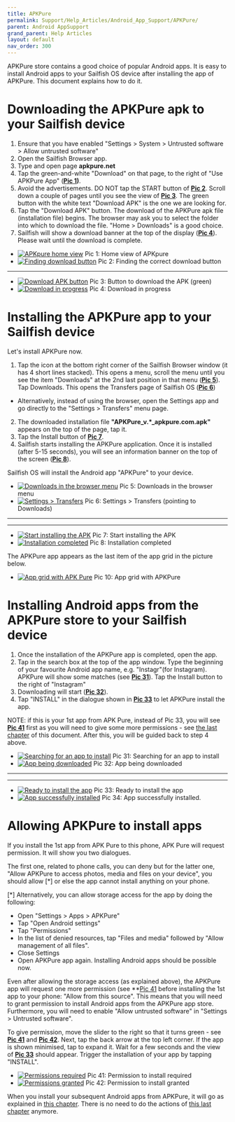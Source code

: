 ```yaml
---
title: APKPure
permalink: Support/Help_Articles/Android_App_Support/APKPure/
parent: Android AppSupport
grand_parent: Help Articles
layout: default
nav_order: 300
---
```


APKPure store contains a good choice of popular Android apps. It is easy to install Android apps to your Sailfish OS device after installing the app of APKPure. This document explains how to do it.

# Downloading the APKPure apk to your Sailfish device
1. Ensure that you have enabled "Settings > System > Untrusted software > Allow untrusted software"
2. Open the Sailfish Browser app.
3. Type and open page **apkpure.net**
4. Tap the green-and-white "Download" on that page, to the right of "Use APKPure App" (**[Pic 1](#pic_1))**. 
5. Avoid the advertisements. DO NOT tap the START button of **[Pic 2](#pic_2)**. Scroll down a couple of pages until you see the view of **[Pic 3](#pic_3)**. The green button with the white text "Download APK" is the one we are looking for.
6. Tap the "Download APK" button. The download of the APKPure apk file (installation file) begins. The browser may ask you to select the folder into which to download the file. "Home > Downloads" is a good choice.
7. Sailfish will show a download banner at the top of the display (**[Pic 4](#pic_4)**). Please wait until the download is complete.

<div class="flex-images" markdown="1">

* <a href="APKpure01.png" name="pic_1"><img src="APKpure01.png" alt="APKpure home view"></a>
  <span class="md_figcaption">
  Pic 1: Home view of APKpure
  </span>
* <a href="APKpure02.png" name="pic_2"><img src="APKpure02.png" alt="Finding download button"></a>
  <span class="md_figcaption">
  Pic 2: Finding the correct download button
  </span>
</div>

 ---

<div class="flex-images" markdown="1">

* <a href="APKpure03.png" name="pic_3"><img src="APKpure03.png" alt="Download APK button"></a>
  <span class="md_figcaption">
  Pic 3: Button to download the APK (green)
  </span>
* <a href="APKpure04.png" name="pic_4"><img src="APKpure04.png" alt="Download in progress"></a>
  <span class="md_figcaption">
  Pic 4: Download in progress
  </span>
</div>


# Installing the APKPure app to your Sailfish device
Let's install APKPure now.

1. Tap the icon at the bottom right corner of the Sailfish Browser window (it has 4 short lines stacked). This opens a menu, scroll the menu until you see the item "Downloads" at the 2nd last position in that menu (**[Pic 5](#pic_5)**). Tap Downloads. This opens the Transfers page of Sailfish OS (**[Pic 6](#pic_6)**)
* Alternatively, instead of using the browser, open the Settings app and go directly to the "Settings > Transfers" menu page.
2. The downloaded installation file **"APKPure_v.*_apkpure.com.apk"** appears on the top of the page, tap it.
3. Tap the Install button of **[Pic 7](#pic_7)**.
4. Sailfish starts installing the APKPure application. Once it is installed (after 5-15 seconds), you will see an information banner on the top of the screen (**[Pic 8](#pic_8)**).

Sailfish OS will install the Android app "APKPure" to your device.

<div class="flex-images" markdown="1">

* <a href="APKpure05.png" name="pic_5"><img src="APKpure05.png" alt="Downloads in the browser menu"></a>
  <span class="md_figcaption">
  Pic 5: Downloads in the browser menu
  </span>
* <a href="APKpure06.png" name="pic_6"><img src="APKpure06.png" alt="Settings > Transfers"></a>
  <span class="md_figcaption">
  Pic 6: Settings > Transfers (pointing to Downloads)
  </span>
</div>

---
---

<div class="flex-images" markdown="1">

* <a href="APKpure07.png" name="pic_7"><img src="APKpure07.png" alt="Start installing the APK"></a>
  <span class="md_figcaption">
  Pic 7: Start installing the APK
  </span>
* <a href="APKpure08.png" name="pic_8"><img src="APKpure08.png" alt="Installation completed"></a>
  <span class="md_figcaption">
  Pic 8: Installation completed
  </span>
</div>


The APKPure app appears as the last item of the app grid in the picture below.

<div class="flex-images" markdown="1">

* <a href="APKpure10.png" name="pic_10" class="narrow-image"><img src="APKpure10.png" alt="App grid with APK Pure"></a>
  <span class="md_figcaption">
  Pic 10: App grid with APKPure
  </span>
</div>

# Installing Android apps from the APKPure store to your Sailfish device
1. Once the installation of the APKPure app is completed, open the app.
2. Tap in the search box at the top of the app window. Type the beginning of your favourite Android app name, e.g. "Instagr"(for Instagram). APKPure will show some matches (see **[Pic 31](#pic_31)**). Tap the Install button to the right of "Instagram"
3. Downloading will start (**[Pic 32](#pic_32)**).
4. Tap "INSTALL" in the dialogue shown in **[Pic 33](#pic_33)** to let APKPure install the app.

NOTE: if this is your 1st app from APK Pure, instead of Pic 33, you will see **[Pic 41](#pic_41)** first as you will need to give some more permissions - see [the last chapter](#allowing-apkpure-to-install-apps) of this document. After this, you will be guided back to step 4 above.

<div class="flex-images" markdown="1">

* <a href="APKpure31.png"  name="pic_31"><img src="APKpure31.png" alt="Searching for an app to install"></a>
  <span class="md_figcaption">
  Pic 31: Searching for an app to install
  </span>
* <a href="APKpure32.png" name="pic_32"><img src="APKpure32.png" alt="App being downloaded"></a>
  <span class="md_figcaption">
  Pic 32: App being downloaded
  </span>
</div>

---
---

<div class="flex-images" markdown="1">

* <a href="APKpure31.png"  name="pic_33"><img src="APKpure33.png" alt="Ready to install the app"></a>
  <span class="md_figcaption">
  Pic 33: Ready to install the app
  </span>
* <a href="APKpure32.png" name="pic_34"><img src="APKpure34.png" alt="App successfully installed"></a>
  <span class="md_figcaption">
  Pic 34: App successfully installed. 
  </span>
</div>



# Allowing APKPure to install apps
If you install the 1st app from APK Pure to this phone, APK Pure will request permission. It will show you two dialogues.

The first one, related to phone calls, you can deny but for the latter one, "Allow APKPure to access photos, media and files on your device", you should allow [*] or else the app cannot install anything on your phone.

[*] Alternatively, you can allow storage access for the app by doing the following:

* Open "Settings > Apps > APKPure"
* Tap "Open Android settings"
* Tap "Permissions"
* In the list of denied resources, tap "Files and media" followed by "Allow management of all files".
* Close Settings
* Open APKPure app again. Installing Android apps should be possible now.

Even after allowing the storage access (as explained above), the APKPure app will request one more permission (see **[Pic 41](#pic_41**) before installing the 1st app to your phone: "Allow from this source". This means that you will need to grant permission to install Android apps from the APKPure app store. Furthermore, you will need to enable "Allow untrusted software" in "Settings > Untrusted software".

To give permission, move the slider to the right so that it turns green - see **[Pic 41](#pic_41)** and **[Pic 42](#pic_42)**. Next, tap the back arrow at the top left corner. If the app is shown minimised, tap to expand it. Wait for a few seconds and the view of **[Pic 33](#pic_33)** should appear. Trigger the installation of your app by tapping "INSTALL".

<div class="flex-images" markdown="1">

* <a href="APKpure41.png" name="pic_41"><img src="APKpure41.png" alt="Permissions required"></a>
  <span class="md_figcaption">
  Pic 41: Permission to install required
  </span>
* <a href="APKpure42.png" name="pic_42"><img src="APKpure42.png" alt="Permissions granted"></a>
  <span class="md_figcaption">
  Pic 42: Permission to install granted
  </span>
</div>

When you install your subsequent Android apps from APKPure, it will go as explained in [this chapter](#installing-android-apps-from-the-apkpure-store-to-your-sailfish-device). There is no need to do the actions of [this last chapter](#allowing-apkpure-to-install-apps) anymore.

